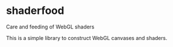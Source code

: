 # shaderfood

Care and feeding of WebGL shaders

This is a simple library to construct WebGL canvases and shaders.

